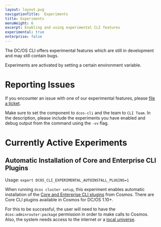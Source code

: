 ```yaml
---
layout: layout.pug
navigationTitle:  Experiments
title: Experiments
menuWeight: 6
excerpt: Enabling and using experimental CLI features
experimental: true
enterprise: false
---
```


The DC/OS CLI offers experimental features which are still in development and
may still contain bugs.

Experiments are activated by setting a certain environment variable.

# Reporting Issues #


If you encounter an issue with one of our experimental features, please [file a
ticket](https://jira.mesosphere.com/secure/CreateIssueDetails!init.jspa?pid=14105&issuetype=1&priority=3&customfield_12300=114&components=19801&description=Describe%20the%20issue%3A%0A%0AExperiments%20being%20used%3A%0A%0AReproduction%20steps%3A%0A%0AOutput%20when%20run%20with%20%60dcos%20-vv%60%3A%0A%0AOutput%20of%20%60dcos%20--version%60%3A
).

Make sure to set the component to `dcos-cli` and the team to `CLI Team`. In the
description, please include the experiments you have enabled and debug output
from the command using the `-vv` flag.

# Currently Active Experiments #

## Automatic Installation of Core and Enterprise CLI Plugins ##

Usage: `export DCOS_CLI_EXPERIMENTAL_AUTOINSTALL_PLUGINS=1`

When running `dcos cluster setup`, this experiment enables automatic
installation of the [Core and Enterprise CLI plugins](/mesosphere/dcos/1.12/cli/plugins/) from
Cosmos. There are Core CLI plugins available in Cosmos for DC/OS 1.10+.

For this to be successful, the user will need to have the
`dcos:adminrouter:package` permission in order to make calls to Cosmos. Also,
the system needs access to the internet or a [local universe](/mesosphere/dcos/1.12/administering-clusters/deploying-a-local-dcos-universe/).
